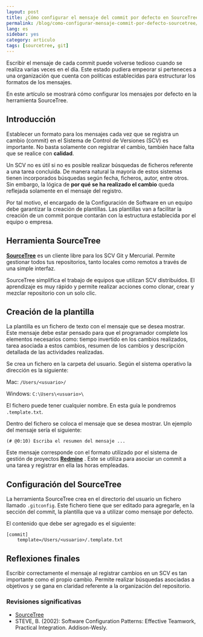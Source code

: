 ```yaml
---
layout: post
title: ¿Cómo configurar el mensaje del commit por defecto en SourceTree?
permalink: /blog/como-configurar-mensaje-commit-por-defecto-sourcetree/
lang: es
sidebar: yes
category: articulo
tags: [sourcetree, git]
---
```


Escribir el mensaje de cada commit puede volverse tedioso cuando se realiza varias veces en el día. Este estado pudiera empeorar si perteneces a una organización que cuenta con políticas establecidas para estructurar los formatos de los mensajes.

En este artículo se mostrará cómo configurar los mensajes por defecto en la herramienta SourceTree.

## Introducción

Establecer un formato para los mensajes cada vez que se registra un cambio (commit) en el Sistema de Control de Versiones (SCV) es importante. No basta solamente con registrar el cambio, también hace falta que se realice con **calidad**.

Un SCV no es útil si no es posible realizar búsquedas de ficheros referente a una tarea concluida. De manera natural la mayoría de estos sistemas tienen incorporados búsquedas según fecha, ficheros, autor, entre otros. Sin embargo, la lógica de **por qué se ha realizado el cambio** queda reflejada solamente en el mensaje del registro.

Por tal motivo, el encargado de la Configuración de Software en un equipo debe garantizar la creación de plantillas. Las plantillas van a facilitar la creación de un commit porque contarán con la estructura establecida por el equipo o empresa.

## Herramienta SourceTree

**[SourceTree](http://sourcetreeapp.com/)** es un cliente libre para los SCV Git y Mercurial. Permite gestionar todos tus repositorios, tanto locales como remotos a través de una simple interfaz.

SourceTree simplifica el trabajo de equipos que utilizan SCV distribuidos. El aprendizaje es muy rápido y permite realizar acciones como clonar, crear y mezclar repositorio con un solo clic.

## Creación de la plantilla

La plantilla es un fichero de texto con el mensaje que se desea mostrar. Este mensaje debe estar pensado para que el programador complete los elementos necesarios como: tiempo invertido en los cambios realizados, tarea asociada a estos cambios, resumen de los cambios y descripción detallada de las actividades realizadas.

Se crea un fichero en la carpeta del usuario. Según el sistema operativo la dirección es la siguiente:

Mac: `/Users/<usuario>/`

Windows: `C:\Users\<usuario>\`

El fichero puede tener cualquier nombre. En esta guía le pondremos `.template.txt`.

Dentro del fichero se coloca el mensaje que se desea mostrar. Un ejemplo del mensaje sería el siguiente:

`(# @0:10) Escriba el resumen del mensaje ... `

Este mensaje corresponde con el formato utilizado por el sistema de gestión de proyectos **[Redmine](http://www.redmine.org)** . Este se utiliza para asociar un commit a una tarea y registrar en ella las horas empleadas.

## Configuración del SourceTree

La herramienta SourceTree crea en el directorio del usuario un fichero llamado `.gitconfig`. Este fichero tiene que ser editado para agregarle, en la sección del commit, la plantilla que va a utilizar como mensaje por defecto.

El contenido que debe ser agregado es el siguiente:

```
[commit]
	template=/Users/<usuario>/.template.txt
```

## Reflexiones finales

Escribir correctamente el mensaje al registrar cambios en un SCV es tan importante como el propio cambio. Permite realizar búsquedas asociadas a objetivos y se gana en claridad referente a la organización del repositorio.

### Revisiones significativas

* [SourceTree](http://sourcetreeapp.com/)
* STEVE, B. (2002): Software Configuration Patterns: Effective Teamwork, Practical Integration. Addison-Wesly. 
